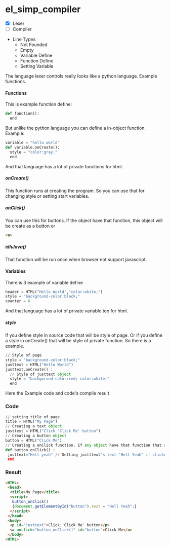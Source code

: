 # el_simp_compiler
- [x] Lexer
- [ ] Compiler

* Line Types
  * Not Founded
  * Empty
  * Variable Define
  * Function Define
  * Setting Variable

The language lexer controls really looks like a python language. Example functions.
#### Functions
This is example function define:
```python
def function():
  end
```
But unlike the python language you can define a in-object function. Example:
```python
variable = "hello world"
def variable.onCreate():
  style = "color:gray;"
  end
```
And that language has a lot of private functions for html.
##### onCreate()
This function runs at creating the program. So you can use that for changing style or setting start variables.
##### onClick()
You can use this for buttons. If the object have that function, this object will be create as a button or 
```HTML 
<a>
```
##### idhJava()
That function will be run once when browser not support javascript.

#### Variables
There is 3 example of variable define
```python
header = HTML("Hello World","color:white;")
style = "background-color:black;"
counter = 0
```

And that language has a lot of private variable too for html.
##### style
If you define style in source code that will be style of page.
Or if you define a style in onCreate() that will be style of private function.
So there is a example.
```python
// Style of page
style = "background-color:black;"
justtext = HTML("Hello World")
justtext.onCreate() :
  // Style of justtext object
  style = "backgorund-color:red; color:white;"
  end
```

Here the Example code and code's compile result

### Code
```python
// setting title of page
title = HTML("My Page")
// Creating a text object
justtext = HTML("Click 'Click Me' button")
// Creating a button object
button = HTML("Click Me")
// Creating a onClick function. If any object have that function that object will be created as <a> or <button>
def button.onClick() :
 justtext="Hell yeah" // Setting justttext's text "Hell Yeah" if clicked that object
 end
```
### Result
```html
<HTML>
 <head>
  <title>My Page</title>
  <script>
   button_onClick()
   {document.getElementById("button").text = "Hell Yeah";}
  </script>
 </head>
 <body>
  <p id="justtext">Click 'Click Me' button</p>
  <a onclick="button_onClick()" id="button">Click Me</a>
 </body>
<HTML>
```
